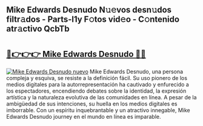 ## Mike Edwards Desnudo N𝚞𝚎vos desn𝚞dos filtr𝚊dos - Parts-l1y F𝚘tos vid𝚎o - C𝚘ntenido atr𝚊ctivo QcbTb

# <h2><a href="http://mb4r1lq.tromn.icu/?c=Mike+Edwards+Desnudo">🔗👉👉👉 Mike Edwards Desnudo 🔗🔗</a></h2>

[![Mike Edwards Desnudo nuevo](https://i.imgur.com/pEAQMta.gif)](http://mb4r1lq.tromn.icu/?c=Mike+Edwards+Desnudo)
Mike Edwards Desnudo, una persona compleja y esquiva, se resiste a la definición fácil. Su uso pionero de los medios digitales para la autorrepresentación ha cautivado y enfurecido a los espectadores, encendiendo debates sobre la identidad, la expresión artística y la naturaleza evolutiva de las comunidades en línea. A pesar de la ambigüedad de sus intenciones, su huella en los medios digitales es imborrable. Con un espíritu inquebrantable y un atractivo innegable, Mike Edwards Desnudo journey en el mundo en línea es imparable.
